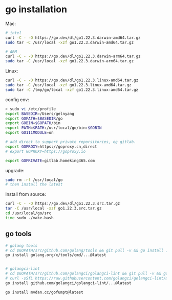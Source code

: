 <!---
markmeta_author: wongoo
markmeta_date: 2019-01-16
markmeta_title: Go Installation
markmeta_categories: 编程语言
markmeta_tags: golang,installation
-->

# go installation

Mac:
```bash
# intel
curl -C - -O https://go.dev/dl/go1.22.3.darwin-amd64.tar.gz
sudo tar -C /usr/local -xzf go1.22.3.darwin-amd64.tar.gz

# ARM
curl -C - -O https://go.dev/dl/go1.22.3.darwin-arm64.tar.gz
sudo tar -C /usr/local -xzf go1.22.3.darwin-arm64.tar.gz
```

Linux:
```bash
curl -C - -O https://go.dev/dl/go1.22.3.linux-amd64.tar.gz
sudo tar -C /usr/local -xzf go1.22.3.linux-amd64.tar.gz
sudo tar -C /tmp/go/local -xzf go1.22.3.linux-amd64.tar.gz
```

config env:
```bash
> sudo vi /etc/profile
export BASEDIR=/Users/gelnyang
export GOPATH=$BASEDIR/go
export GOBIN=$GOPATH/bin
export PATH=$PATH:/usr/local/go/bin:$GOBIN
export GO111MODULE=on

# add direct to support private reporsitories, eg gitlab.
export GOPROXY=https://goproxy.cn,direct
# export GOPROXY=https://goproxy.io

export GOPRIVATE=gitlab.homeking365.com


```

upgrade: 
```bash
sudo rm -rf /usr/local/go
# then install the latest
```

Install from source:
```bash
curl -C - -O https://go.dev/dl/go1.22.3.src.tar.gz
tar -C /usr/local -xzf go1.22.3.src.tar.gz
cd /usr/local/go/src
time sudo ./make.bash
```


## go tools

```bash
# golang tools
# cd $GOPATH/src/github.com/golang/tools && git pull -v && go install ./...
go install golang.org/x/tools/cmd/...@latest


# golangci-lint
# cd $GOPATH/src/github.com/golangci/golangci-lint && git pull -v && go install ./...
# curl -sSfL https://raw.githubusercontent.com/golangci/golangci-lint/master/install.sh | sh -s -- -b $(go env GOPATH)/bin
go install github.com/golangci/golangci-lint/...@latest

go install mvdan.cc/gofumpt@latest
```

